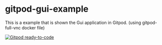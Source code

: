 # gitpod-gui-example

This is a example that is shown the Gui application in Gitpod. (using gitpod-full-vnc docker file)

[![Gitpod ready-to-code](https://img.shields.io/badge/Gitpod-ready--to--code-blue?logo=gitpod)](https://gitpod.io/#https://github.com/devlights/gitpod-gui-example)

